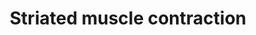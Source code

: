 ---
annotations:
- type: Pathway Ontology
  value: regulatory pathway
authors:
- Nsalomonis
- MaintBot
- J.Fong
- Khanspers
- Cizar
- Mkutmon
- Lindarieswijk
- L Dupuis
- Eweitz
description: ''
last-edited: 2021-05-24
organisms:
- Mus musculus
redirect_from:
- /index.php/Pathway:WP216
- /instance/WP216
schema-jsonld:
- '@context': https://schema.org/
  '@id': https://wikipathways.github.io/pathways/WP216.html
  '@type': Dataset
  creator:
    '@type': Organization
    name: WikiPathways
  description: ''
  keywords:
  - Casq2
  - Tnnt3
  - Myh8
  - Tcap
  - Myl4
  - Myom1
  - Dmd
  - Mybpc2
  - Tmod1
  - Vim
  - Actg1
  - 2300003C06Rik
  - Tnnt1
  - Myl9
  - Tnni3
  - Acta1
  - Myh7
  - Myl3
  - Actc1
  - Tpm4
  - Smpx
  - Acta2
  - Actn3
  - Myh6
  - Actn2
  - Neb
  - Tnnt2
  - Myom2
  - Tnni1
  - Myh3
  - Myl2
  - Actn4
  - Des
  - Myh1
  - Tnnc2
  - Myl1
  - Tnni2
  - Mybpc3
  - Tpm1
  - Tpm3
  - Mybpc1
  - Tnnc1
  - Ttn
  - Tpm2
  - Myh4
  license: CC0
  name: Striated muscle contraction
seo: CreativeWork
title: Striated muscle contraction
wpid: WP216
---